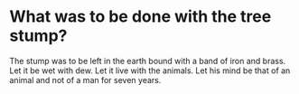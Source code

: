 # What was to be done with the tree stump?

The stump was to be left in the earth bound with a band of iron and brass. Let it be wet with dew. Let it live with the animals. Let his mind be that of an animal and not of a man for seven years.
